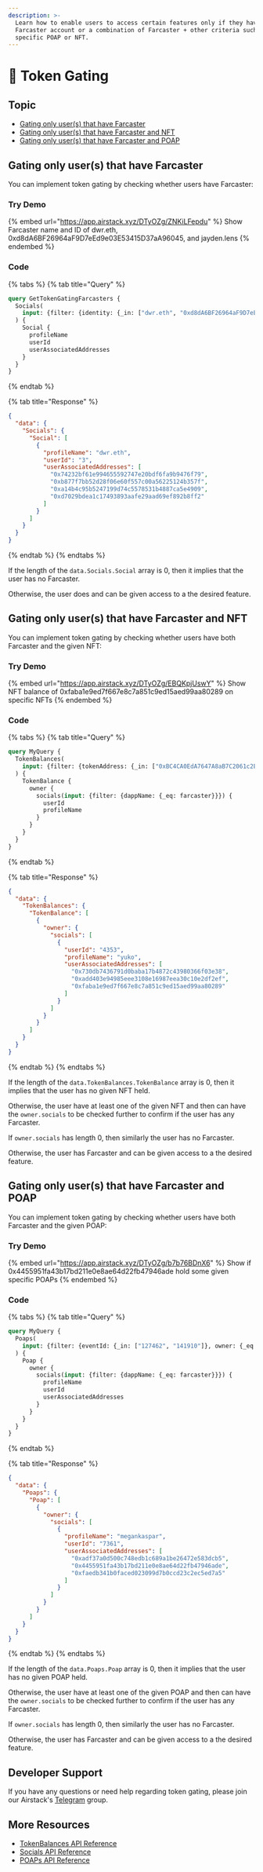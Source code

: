 ```yaml
---
description: >-
  Learn how to enable users to access certain features only if they have a
  Farcaster account or a combination of Farcaster + other criteria such as a
  specific POAP or NFT.
---
```


# 🚪 Token Gating

## Topic

* [Gating only user(s) that have Farcaster](token-gating.md#gating-only-user-s-that-have-farcaster)
* [Gating only user(s) that have Farcaster and NFT](token-gating.md#gating-only-user-s-that-have-farcaster-and-nft)
* [Gating only user(s) that have Farcaster and POAP](token-gating.md#gating-only-user-s-that-have-farcaster-and-poap)

## Gating only user(s) that have Farcaster

You can implement token gating by checking whether users have Farcaster:

### Try Demo

{% embed url="https://app.airstack.xyz/DTyOZg/ZNKiLFepdu" %}
Show Farcaster name and ID of dwr.eth, 0xd8dA6BF26964aF9D7eEd9e03E53415D37aA96045, and jayden.lens
{% endembed %}

### Code

{% tabs %}
{% tab title="Query" %}
```graphql
query GetTokenGatingFarcasters {
  Socials(
    input: {filter: {identity: {_in: ["dwr.eth", "0xd8dA6BF26964aF9D7eEd9e03E53415D37aA96045", "jayden.lens"]}, dappName: {_eq: farcaster}}, blockchain: ethereum}
  ) {
    Social {
      profileName
      userId
      userAssociatedAddresses
    }
  }
}
```
{% endtab %}

{% tab title="Response" %}
```json
{
  "data": {
    "Socials": {
      "Social": [
        {
          "profileName": "dwr.eth",
          "userId": "3",
          "userAssociatedAddresses": [
            "0x74232bf61e994655592747e20bdf6fa9b9476f79",
            "0xb877f7bb52d28f06e60f557c00a56225124b357f",
            "0xa14b4c95b5247199d74c5578531b4887ca5e4909",
            "0xd7029bdea1c17493893aafe29aad69ef892b8ff2"
          ]
        }
      ]
    }
  }
}
```
{% endtab %}
{% endtabs %}

If the length of the `data.Socials.Social` array is 0, then it implies that the user has no Farcaster.

Otherwise, the user does and can be given access to a the desired feature.

## Gating only user(s) that have Farcaster and NFT

You can implement token gating by checking whether users have both Farcaster and the given NFT:

### Try Demo

{% embed url="https://app.airstack.xyz/DTyOZg/EBQKpjUswY" %}
Show NFT balance of 0xfaba1e9ed7f667e8c7a851c9ed15aed99aa80289 on specific NFTs
{% endembed %}

### Code

{% tabs %}
{% tab title="Query" %}
```graphql
query MyQuery {
  TokenBalances(
    input: {filter: {tokenAddress: {_in: ["0xBC4CA0EdA7647A8aB7C2061c2E118A18a936f13D", "0x23581767a106ae21c074b2276D25e5C3e136a68b"]}}, blockchain: ethereum, limit: 200}
  ) {
    TokenBalance {
      owner {
        socials(input: {filter: {dappName: {_eq: farcaster}}}) {
          userId
          profileName
        }
      }
    }
  }
}
```
{% endtab %}

{% tab title="Response" %}
```json
{
  "data": {
    "TokenBalances": {
      "TokenBalance": [
        {
          "owner": {
            "socials": [
              {
                "userId": "4353",
                "profileName": "yuko",
                "userAssociatedAddresses": [
                  "0x730db7436791d0baba17b4872c43980366f03e38",
                  "0xadd403e94985eee3108e16987eea30c10e2df2ef",
                  "0xfaba1e9ed7f667e8c7a851c9ed15aed99aa80289"
                ]
              }
            ]
          }
        }
      ]
    }
  }
}
```
{% endtab %}
{% endtabs %}

If the length of the `data.TokenBalances.TokenBalance` array is 0, then it implies that the user has no given NFT held.

Otherwise, the user have at least one of the given NFT and then can have the `owner.socials` to be checked further to confirm if the user has any Farcaster.

If `owner.socials` has length 0, then similarly the user has no Farcaster.

Otherwise, the user has Farcaster and can be given access to a the desired feature.

## Gating only user(s) that have Farcaster and POAP

You can implement token gating by checking whether users have both Farcaster and the given POAP:

### Try Demo

{% embed url="https://app.airstack.xyz/DTyOZg/b7b76BDnX6" %}
Show if 0x4455951fa43b17bd211e0e8ae64d22fb47946ade hold some given specific POAPs
{% endembed %}

### Code

{% tabs %}
{% tab title="Query" %}
```graphql
query MyQuery {
  Poaps(
    input: {filter: {eventId: {_in: ["127462", "141910"]}, owner: {_eq: "0x4455951fa43b17bd211e0e8ae64d22fb47946ade"}}, blockchain: ALL}
  ) {
    Poap {
      owner {
        socials(input: {filter: {dappName: {_eq: farcaster}}}) {
          profileName
          userId
          userAssociatedAddresses
        }
      }
    }
  }
}
```
{% endtab %}

{% tab title="Response" %}
```json
{
  "data": {
    "Poaps": {
      "Poap": [
        {
          "owner": {
            "socials": [
              {
                "profileName": "megankaspar",
                "userId": "7361",
                "userAssociatedAddresses": [
                  "0xadf37a0d500c748edb1c689a1be26472e583dcb5",
                  "0x4455951fa43b17bd211e0e8ae64d22fb47946ade",
                  "0xfaedb341b0faced023099d7b0ccd23c2ec5ed7a5"
                ]
              }
            ]
          }
        }
      ]
    }
  }
}

```
{% endtab %}
{% endtabs %}

If the length of the `data.Poaps.Poap` array is 0, then it implies that the user has no given POAP held.

Otherwise, the user have at least one of the given POAP and then can have the `owner.socials` to be checked further to confirm if the user has any Farcaster.

If `owner.socials` has length 0, then similarly the user has no Farcaster.

Otherwise, the user has Farcaster and can be given access to a the desired feature.

## Developer Support

If you have any questions or need help regarding token gating, please join our Airstack's [Telegram](https://t.me/+1k3c2FR7z51mNDRh) group.

## More Resources

* [TokenBalances API Reference](../../api-references/api-reference/tokenbalances-api/)
* [Socials API Reference](../../api-references/api-reference/socials-api/)
* [POAPs API Reference](../../api-references/api-reference/poaps-api/)
